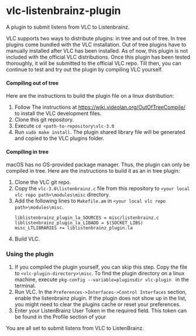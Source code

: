 # vlc-listenbrainz-plugin
A plugin to submit listens from VLC to Listenbrainz.

VLC supports two ways to distribute plugins: in tree and out of tree. In tree plugins come bundled with the VLC 
installation. Out of tree plugins have to manually installed after VLC has been installed.
As of now, this plugin is not included with the official VLC distributions. Once this plugin has been tested thoroughly,
 it will be submitted to the official VLC repo. Till then, you can continue to test and try out the plugin by compiling 
 VLC yourself. 
 
#### Compiling out of tree
Here are the instructions to build the plugin file on a linux distribution:
1. Follow The instructions at https://wiki.videolan.org/OutOfTreeCompile/ to install the VLC development files.
2. Clone this git repository.
3. Execute `cd <path-to-repository\vlc-3.0`
4. Run `sudo make install`.
The plugin shared library file will be generated and copied to the VLC plugins folder. 

#### Compiling in tree
macOS has no OS-provided package manager. Thus, the plugin can only be compiled in tree. Here are the instructions to 
build it as an in tree plugin:
1. Clone the VLC git repo.
2. Copy the `vlc-3.0\listenbrainz.c` file from this repository to `<your local vlc repo path>\modules\misc` directory.
3. Add the following lines to `Makefile.am` in `<your local vlc repo path>\modules\misc`.
    ```
    liblistenbrainz_plugin_la_SOURCES = misc/listenbrainz.c
    liblistenbrainz_plugin_la_LIBADD = $(SOCKET_LIBS)
    misc_LTLIBRARIES += liblistenbrainz_plugin.la
    ```
4. Build VLC.

### Using the plugin
1. If you compiled the plugin yourself, you can skip this step. Copy the file to `<vlc-plugin-directory>\misc`. To find 
the plugin directory on a linux machine, execute `pkg-config --variable=pluginsdir vlc-plugin
` in the terminal.
2. Run VLC. In the `Preferences->Interfaces->Control Interfaces` section, enable the listenbrainz plugin. If the plugin 
does not show up in the list, you might need to clear the plugins cache or reset your preferences.
3. Enter your ListenBrainz User Token in the required field. This token can be found in the Profile section of your 

You are all set to submit listens from VLC to ListenBrainz.
